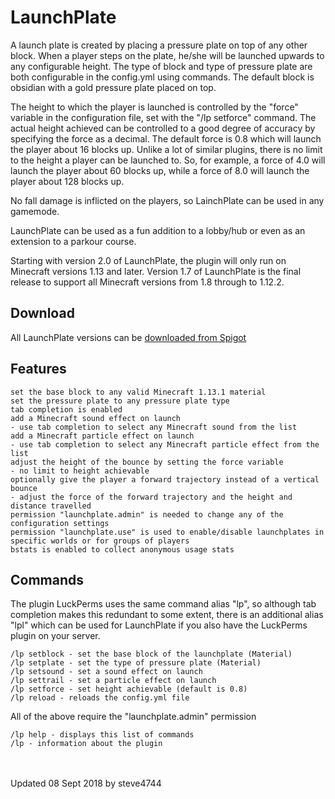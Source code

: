 # LaunchPlate

A launch plate is created by placing a pressure plate on top of any other block. When a player steps on the plate, he/she will be launched upwards to any configurable height. The type of block and type of pressure plate are both configurable in the config.yml using commands. The default block is obsidian with a gold pressure plate placed on top.

The height to which the player is launched is controlled by the "force" variable in the configuration file, set with the "/lp setforce" command. The actual height achieved can be controlled to a  good degree of accuracy by specifying the force as a decimal. The default force is 0.8 which will launch the player about 16 blocks up.  Unlike a lot of similar plugins, there is no limit to the height a player can be launched to. So, for example, a force of 4.0 will launch the player about 60 blocks up, while a force of 8.0 will launch the player about 128 blocks up.

No fall damage is inflicted on the players, so LainchPlate can be used in any gamemode.

LaunchPlate can be used as a fun addition to a lobby/hub or even as an extension to a parkour course.

Starting with version 2.0 of LaunchPlate, the plugin will only run on Minecraft versions 1.13 and later.
Version 1.7 of LaunchPlate is the final release to support all Minecraft versions from 1.8 through to 1.12.2.

## Download

All LaunchPlate versions can be [downloaded from Spigot](https://www.spigotmc.org/resources/launch-plate.42251/ "LaunchPlate by steve4744")

## Features

    set the base block to any valid Minecraft 1.13.1 material
    set the pressure plate to any pressure plate type
    tab completion is enabled
    add a Minecraft sound effect on launch
    - use tab completion to select any Minecraft sound from the list
    add a Minecraft particle effect on launch
    - use tab completion to select any Minecraft particle effect from the list
    adjust the height of the bounce by setting the force variable
    - no limit to height achievable
    optionally give the player a forward trajectory instead of a vertical bounce
    - adjust the force of the forward trajectory and the height and distance travelled
    permission "launchplate.admin" is needed to change any of the configuration settings
    permission "launchplate.use" is used to enable/disable launchplates in specific worlds or for groups of players
    bstats is enabled to collect anonymous usage stats


## Commands

The plugin LuckPerms uses the same command alias "lp", so although tab completion makes this redundant to some extent, there is an additional alias "lpl" which can be used for LaunchPlate if you also have the LuckPerms plugin on your server.

    /lp setblock - set the base block of the launchplate (Material)
    /lp setplate - set the type of pressure plate (Material)
    /lp setsound - set a sound effect on launch
    /lp settrail - set a particle effect on launch
    /lp setforce - set height achievable (default is 0.8)
    /lp reload - reloads the config.yml file

All of the above require the "launchplate.admin" permission

    /lp help - displays this list of commands
    /lp - information about the plugin

<br>
<br>
Updated 08 Sept 2018 by steve4744

